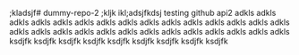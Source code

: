 ;kladsjf# dummy-repo-2
;kljk
ikl;adsjfkdsj
testing github api2
adkls
adkls
adkls
adkls
adkls
adkls
adkls
adkls
adkls
adkls
adkls
adkls
adkls
adkls
adkls
adkls
adkls
adkls
adkls
adkls
adkls
adkls
adkls
adkls
adkls
adkls
adkls
adkls
ksdjfk
ksdjfk
ksdjfk
ksdjfk
ksdjfk
ksdjfk
ksdjfk
ksdjfk
ksdjfk
